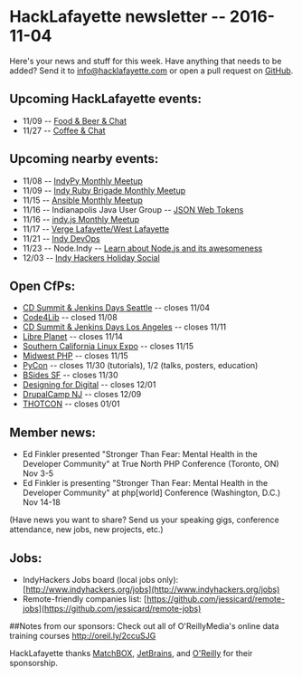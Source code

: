 # HackLafayette newsletter -- 2016-11-04

Here's your news and stuff for this week. Have anything that needs to be added? Send it to info@hacklafayette.com or open a pull request on [GitHub](https://github.com/hacklafayette/newsletter).

## Upcoming HackLafayette events:

* 11/09 -- [Food & Beer & Chat](https://www.meetup.com/hacklafayette/events/qjsqplyvpbmb/)
* 11/27 -- [Coffee & Chat](https://www.meetup.com/hacklafayette/events/pcmxklyvpbkc/)

## Upcoming nearby events:

* 11/08 -- [IndyPy Monthly Meetup](https://www.meetup.com/indypy/events/228228293/)
* 11/09 -- [Indy Ruby Brigade Monthly Meetup](https://www.meetup.com/indyrb/events/234999290/)
* 11/15 -- [Ansible Monthly Meetup](https://www.meetup.com/Ansible-Indianapolis/events/235016216/)
* 11/16 -- Indianapolis Java User Group -- [JSON Web Tokens](https://www.meetup.com/Indianapolis-Java-User-Group/events/233401538/)
* 11/16 -- [indy.js Monthly Meetup](https://www.meetup.com/indyjs/events/233035461/)
* 11/17 -- [Verge Lafayette/West Lafayette](https://www.meetup.com/vergelafayette/events/235020496/)
* 11/21 -- [Indy DevOps](https://www.meetup.com/IndyDevOps/events/228227571/)
* 11/23 -- Node.Indy -- [Learn about Node.js and its awesomeness](https://www.meetup.com/Node-indy/events/234668931/)
* 12/03 -- [Indy Hackers Holiday Social](http://www.indyhackers.org/holiday-social-2016/)

## Open CfPs:
* [CD Summit & Jenkins Days Seattle](https://www.papercall.io/cd-summit-seattle-16) -- closes 11/04
* [Code4Lib](https://docs.google.com/forms/d/e/1FAIpQLSfO29jPWzxt_eAJpZGegcfqRdkiSGRq9131E1rHylDkQZi9cg/viewform) -- closed 11/08
* [CD Summit & Jenkins Days Los Angeles](https://www.papercall.io/cd-summit-socal-16) -- closes 11/11
* [Libre Planet](https://my.fsf.org/lp-call-for-sessions) -- closes 11/14
* [Southern California Linux Expo](https://www.socallinuxexpo.org/scale/15x/cfp) -- closes 11/15
* [Midwest PHP](https://cfp.midwestphp.org/) -- closes 11/15
* [PyCon](https://us.pycon.org/2017/speaking/) -- closes 11/30 (tutorials), 1/2 (talks, posters, education)
* [BSides SF](https://bsidessf.com/cfp.html) -- closes 11/30
* [Designing for Digital](http://designingfordigital.com/speaking-opportunities/) -- closes 12/01
* [DrupalCamp NJ](https://www.drupalcampnj.org/program/sessions/propose) -- closes 12/09
* [THOTCON](http://www.thotcon.org/cfp.html) -- closes 01/01

## Member news:
* Ed Finkler presented "Stronger Than Fear: Mental Health in the Developer Community" at True North PHP Conference (Toronto, ON) Nov 3-5
* Ed Finkler is presenting "Stronger Than Fear: Mental Health in the Developer Community" at php[world] Conference (Washington, D.C.) Nov 14-18

(Have news you want to share? Send us your speaking gigs, conference attendance, new jobs, new projects, etc.)

## Jobs:
* IndyHackers Jobs board (local jobs only): [http://www.indyhackers.org/jobs](http://www.indyhackers.org/jobs)
* Remote-friendly companies list: [https://github.com/jessicard/remote-jobs](https://github.com/jessicard/remote-jobs)

##Notes from our sponsors:
Check out all of O'ReillyMedia's online data training courses http://oreil.ly/2ccuSJG

HackLafayette thanks [MatchBOX](http://matchboxstudio.org/), [JetBrains](https://www.jetbrains.com/), and [O'Reilly](http://www.oreilly.com/) for their sponsorship.
